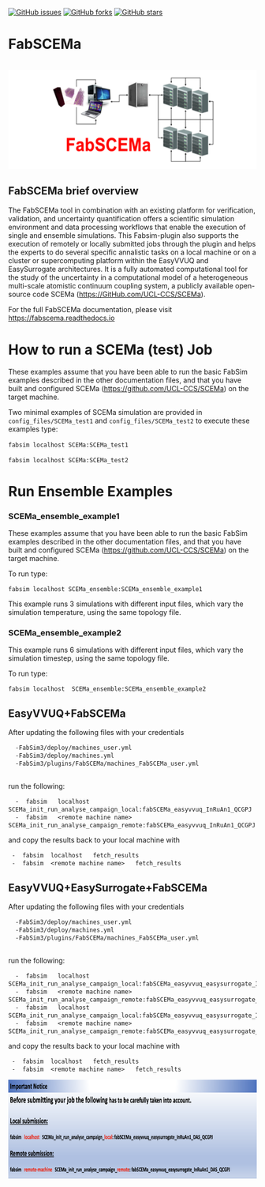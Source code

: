[![GitHub issues](https://img.shields.io/github/issues/UCL-CCS/FabSCEMa)](https://github.com/UCL-CCS/FabSCEMa/issues)
[![GitHub forks](https://img.shields.io/github/forks/UCL-CCS/FabSCEMa)](https://github.com/UCL-CCS/FabSCEMa/network)
[![GitHub stars](https://img.shields.io/github/stars/UCL-CCS/FabSCEMa)](https://github.com/UCL-CCS/FabSCEMa/stargazers)


# FabSCEMa
<br>
 <img height="200" src="FabSCEMa_logo.png"/>
</br>

FabSCEMa brief overview
-----------------------

The FabSCEMa tool in combination with an existing platform for verification, validation, and uncertainty quantification offers a scientific simulation environment and data processing workflows that enable the execution of single and ensemble simulations. This Fabsim-plugin also supports the execution of remotely or locally submitted jobs through the plugin and helps the experts to do several specific annalistic tasks on a local machine or on a cluster or supercomputing platform within the EasyVVUQ and EasySurrogate architectures. It is a fully automated computational tool for the study of the uncertainty in a computational model of a heterogeneous multi-scale atomistic continuum coupling system, a publicly available open-source code SCEMa (https://GitHub.com/UCL-CCS/SCEMa).

For the full FabSCEMa documentation, please visit https://fabscema.readthedocs.io


# How to run a SCEMa (test) Job

These examples assume that you have been able to run the basic FabSim examples described in the other documentation files, and that you have built and configured SCEMa (https://github.com/UCL-CCS/SCEMa) on the target machine.

Two minimal examples of  SCEMa simulation are provided in ``config_files/SCEMa_test1`` and  ``config_files/SCEMa_test2`` to execute these examples type:

``fabsim localhost SCEMa:SCEMa_test1``

``fabsim localhost SCEMa:SCEMa_test2``

# Run Ensemble Examples

### SCEMa_ensemble_example1

These examples assume that you have been able to run the basic FabSim examples described in the other documentation files, and that you have built and configured SCEMa (https://github.com/UCL-CCS/SCEMa) on the target machine.

To run type:
```
fabsim localhost SCEMa_ensemble:SCEMa_ensemble_example1
```
This example runs 3 simulations with different input files, which vary the simulation temperature, using the same topology file.


### SCEMa_ensemble_example2

This example runs 6 simulations with different input files, which vary the simulation timestep, using the same topology file.

To run type:
```
fabsim localhost  SCEMa_ensemble:SCEMa_ensemble_example2
```
## EasyVVUQ+FabSCEMa 
After updating the following files with your credentials

```
  -FabSim3/deploy/machines_user.yml
  -FabSim3/deploy/machines.yml
  -FabSim3/plugins/FabSCEMa/machines_FabSCEMa_user.yml
  
```

run the following:

```
  -  fabsim   localhost   SCEMa_init_run_analyse_campaign_local:fabSCEMa_easyvvuq_InRuAn1_QCGPJ
  -  fabsim   <remote machine name>   SCEMa_init_run_analyse_campaign_remote:fabSCEMa_easyvvuq_InRuAn1_QCGPJ

```

and copy the results back to your local machine with

```
 -  fabsim  localhost   fetch_results
 -  fabsim  <remote machine name>   fetch_results
```
## EasyVVUQ+EasySurrogate+FabSCEMa 
After updating the following files with your credentials

```
  -FabSim3/deploy/machines_user.yml
  -FabSim3/deploy/machines.yml
  -FabSim3/plugins/FabSCEMa/machines_FabSCEMa_user.yml
  
```

run the following:

```
  -  fabsim   localhost   SCEMa_init_run_analyse_campaign_local:fabSCEMa_easyvvuq_easysurrogate_InRuAn1_DAS_QCGPJ
  -  fabsim   <remote machine name>   SCEMa_init_run_analyse_campaign_remote:fabSCEMa_easyvvuq_easysurrogate_InRuAn1_DAS_QCGPJ
  -  fabsim   localhost   SCEMa_init_run_analyse_campaign_local:fabSCEMa_easyvvuq_easysurrogate_InRuAn2_DAS_QCGPJ
  -  fabsim   <remote machine name>   SCEMa_init_run_analyse_campaign_remote:fabSCEMa_easyvvuq_easysurrogate_InRuAn2_DAS_QCGPJ

```

and copy the results back to your local machine with

```
 -  fabsim  localhost   fetch_results
 -  fabsim  <remote machine name>   fetch_results
```

<p align="center" width="100%">
 <img height="200" src="images/important.png"/>
</p> 
